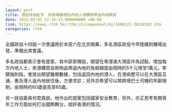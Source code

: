 ```yaml
---
layout: post
title: 港區政協赴京　邵家輝冀增加內地人港購物帶返內地額度
date: 2023-03-02 12:16:13.000000000 +08:00
link: https://news.rthk.hk/rthk/ch/component/k2/1690122-20230302.htm
categories: rthk
---
```


全國政協十四屆一次會議將於本周六在北京開幕，多名港區政協今早陸續到機場出發，準備出席會議。

多名政協都表示會有提案，其中邵家輝說，期望在粵港澳大灣區作為試點，增加每次內地人士，來港購買自用物品帶返內地的免稅額度由現時的5千元增至1萬元。李鎮強則指，會提出期望醫療數據，包括返回內地的港人，在港病歷可以在大灣區互通，惠及港人返內地居住後，方便求診；另外亦希望可以將跨境巴士司機的年齡限制，由現時的60歲提高至65歲。

另一政協委員何君堯說，他作出的提案包括國家安全教育，另外，亦正思考有關青年工作方面如何打出國際舞台，說好香港的情況。
